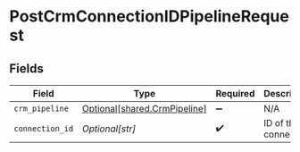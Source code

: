 # PostCrmConnectionIDPipelineRequest


## Fields

| Field                                                                  | Type                                                                   | Required                                                               | Description                                                            |
| ---------------------------------------------------------------------- | ---------------------------------------------------------------------- | ---------------------------------------------------------------------- | ---------------------------------------------------------------------- |
| `crm_pipeline`                                                         | [Optional[shared.CrmPipeline]](undefined/models/shared/crmpipeline.md) | :heavy_minus_sign:                                                     | N/A                                                                    |
| `connection_id`                                                        | *Optional[str]*                                                        | :heavy_check_mark:                                                     | ID of the connection                                                   |